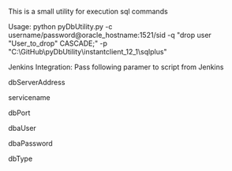 This is a small utility for execution sql commands

Usage:
python pyDbUtility.py -c username/password@oracle_hostname:1521/sid -q "drop user "User_to_drop" CASCADE;" -p "C:\GitHub\pyDbUtility\instantclient_12_1\sqlplus"

Jenkins Integration:
Pass following paramer to script from Jenkins

dbServerAddress

servicename

dbPort

dbaUser

dbaPassword

dbType
